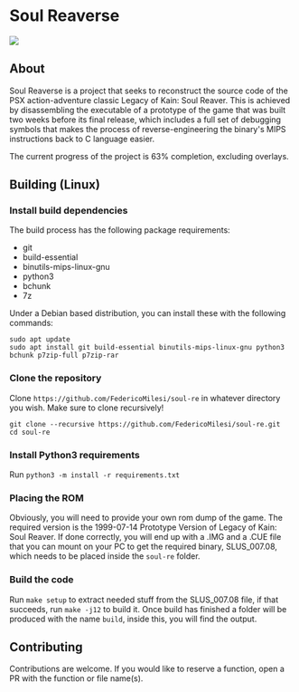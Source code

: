 # Soul Reaverse

<img src="https://i.imgur.com/RTQyAu8.png"/>

## About

Soul Reaverse is a project that seeks to reconstruct the source code of the PSX action-adventure classic Legacy of Kain: Soul Reaver. This is achieved by disassembling the executable of a prototype of the game that was built two weeks before its final release, which includes a full set of debugging symbols that makes the process of reverse-engineering the binary's MIPS instructions back to C language easier.

The current progress of the project is 63% completion, excluding overlays.

## Building (Linux)

### Install build dependencies
The build process has the following package requirements:
- git
- build-essential
- binutils-mips-linux-gnu
- python3
- bchunk
- 7z

Under a Debian based distribution, you can install these with the following commands:
```
sudo apt update
sudo apt install git build-essential binutils-mips-linux-gnu python3 bchunk p7zip-full p7zip-rar
```

### Clone the repository
Clone `https://github.com/FedericoMilesi/soul-re` in whatever directory you wish. Make sure to clone recursively!
```
git clone --recursive https://github.com/FedericoMilesi/soul-re.git
cd soul-re
```

### Install Python3 requirements
Run `python3 -m install -r requirements.txt`

### Placing the ROM
Obviously, you will need to provide your own rom dump of the game. The required version is the 1999-07-14 Prototype Version of Legacy of Kain: Soul Reaver.
If done correctly, you will end up with a .IMG and a .CUE file that you can mount on your PC to get the required binary, SLUS_007.08, which needs to be placed inside the `soul-re` folder.

### Build the code
Run `make setup` to extract needed stuff from the SLUS_007.08 file, if that succeeds, run `make -j12` to build it.
Once build has finished a folder will be produced with the name `build`, inside this, you will find the output.

## Contributing
Contributions are welcome. If you would like to reserve a function, open a PR with the function or file name(s).

